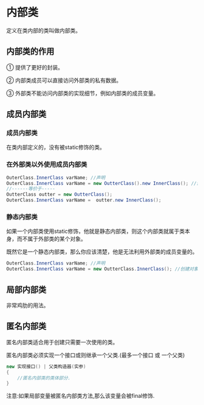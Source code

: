 # 内部类

定义在类内部的类叫做内部类。

## 内部类的作用

① 提供了更好的封装。

② 内部类成员可以直接访问外部类的私有数据。

③ 外部类不能访问内部类的实现细节，例如内部类的成员变量。

## 成员内部类

### 成员内部类

在类内部定义的，没有被static修饰的类。

### 在外部类以外使用成员内部类

```java
OuterClass.InnerClass varName; //声明
OuterClass.InnerClass varName = new OutterClass().new InnerClass(); //创建对象
//------等价于-----
OutterClass outter = new OutterClass();
OuterClass.InnerClass varName =  outter.new InnerClass();
```

### 静态内部类

如果一个内部类使用static修饰，他就是静态内部类，则这个内部类就属于类本身，而不属于外部类的某个对象。

既然它是一个静态内部类，那么你应该清楚，他是无法利用外部类的成员变量的。

```java
OuterClass.InnerClass varName; //声明
OuterClass.InnerClass varName = new OutterClass.InnerClass(); //创建对象
```



## 局部内部类

非常鸡肋的用法。

## 匿名内部类

匿名内部类适合用于创建只需要一次使用的类。

匿名内部类必须实现一个接口或则继承一个父类.(最多一个接口 或 一个父类)

```java
new 实现接口() | 父类构造器(实参)
{
    //匿名内部类的类体部分.
}
```

注意:如果局部变量被匿名内部类方法,那么该变量会被final修饰.


